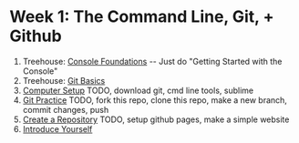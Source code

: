 # Week 1: The Command Line, Git, + Github

1. Treehouse: [Console Foundations](http://teamtreehouse.com/library/console-foundations) -- Just do "Getting Started with the Console"
2. Treehouse: [Git Basics](https://github.com/enspiral-dev-academy/phase-0-unit-1/blob/master/week-1/4-github-intro)
3. [Computer Setup](./setup) TODO, download git, cmd line tools, sublime
4. [Git Practice](./git_practice) TODO, fork this repo, clone this repo, make a new branch, commit changes, push
5. [Create a Repository](./personal_website) TODO, setup github pages, make a simple website
6. [Introduce Yourself](https://github.com/enspiral-dev-academy/phase-0-unit-1/blob/master/week-1/12-self-introduction.md)
